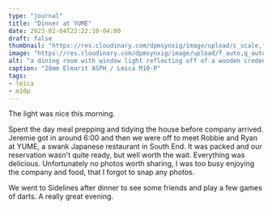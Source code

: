 ```yaml
---
type: "journal"
title: "Dinner at YUME"
date: 2023-02-04T22:22:10-04:00
draft: false
thumbnail: "https://res.cloudinary.com/dpmsynxig/image/upload/c_scale,f_auto,q_auto:good,w_740/v1687227549/2023%20Posts/02/2023-02-04_dinner-at-yume/2023-02-04_m10-p-1.jpg"
image: "https://res.cloudinary.com/dpmsynxig/image/upload/f_auto,q_auto:good/v1687227549/2023%20Posts/02/2023-02-04_dinner-at-yume/2023-02-04_m10-p-1.jpg"
alt: "a dining room with window light reflecting off of a wooden credenza"
caption: "28mm Elmarit ASPH / Leica M10-P"
tags:
- leica
- m10p
---
```


The light was nice this morning.

Spent the day meal prepping and tidying the house before company arrived. Jeremie got in around 6:00 and then we were off to meet Robbie and Ryan at YUME, a swank Japanese restaurant in South End. It was packed and our reservation wasn't quite ready, but well worth the wait. Everything was delicious. Unfortunately no photos worth sharing, I was too busy enjoying the company and food, that I forgot to snap any photos.

We went to Sidelines after dinner to see some friends and play a few games of darts. A really great evening.
